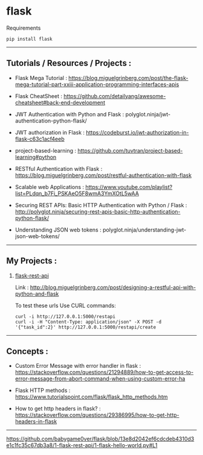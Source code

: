 # flask

Requirements

```
pip install flask
```

---

## Tutorials / Resources / Projects :

* Flask Mega Tutorial : https://blog.miguelgrinberg.com/post/the-flask-mega-tutorial-part-xxiii-application-programming-interfaces-apis

* Flask CheatSheet : https://github.com/detailyang/awesome-cheatsheet#back-end-development

* JWT Authentication with Python and Flask : polyglot.ninja/jwt-authentication-python-flask/

* JWT authorization in Flask : https://codeburst.io/jwt-authorization-in-flask-c63c1acf4eeb

* project-based-learning : https://github.com/tuvtran/project-based-learning#python

* RESTful Authentication with Flask : https://blog.miguelgrinberg.com/post/restful-authentication-with-flask

* Scalable web Applications : https://www.youtube.com/playlist?list=PLdqn_b7Fi_PSKAeO5F8wmA3YmXOtL5wAA

* Securing REST APIs: Basic HTTP Authentication with Python / Flask : http://polyglot.ninja/securing-rest-apis-basic-http-authentication-python-flask/

* Understanding JSON web tokens : polyglot.ninja/understanding-jwt-json-web-tokens/

---

## My Projects :

1. [flask-rest-api](1-flask-rest-api/)

    Link : http://blog.miguelgrinberg.com/post/designing-a-restful-api-with-python-and-flask


    To test these urls Use CURL commands:
    ```
    curl -i http://127.0.0.1:5000/restapi
    curl -i -H "Content-Type: application/json" -X POST -d '{"task_id":2}' http://127.0.0.1:5000/restapi/create
    ```

---

## Concepts :

* Custom Error Message with error handler in flask : https://stackoverflow.com/questions/21294889/how-to-get-access-to-error-message-from-abort-command-when-using-custom-error-ha

* Flask HTTP methods : https://www.tutorialspoint.com/flask/flask_http_methods.htm

* How to get http headers in flask? : https://stackoverflow.com/questions/29386995/how-to-get-http-headers-in-flask

---


https://github.com/babygame0ver/flask/blob/13e8d2042ef6cdcdeb4310d3e1c1fc35c67db3a8/1-flask-rest-api/1-flask-hello-world.py#L1
